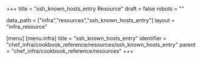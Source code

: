 +++
title = "ssh_known_hosts_entry Resource"
draft = false
robots = ""

data_path = ["infra","resources","ssh_known_hosts_entry"]
layout = "infra_resource"


[menu]
  [menu.infra]
    title = "ssh_known_hosts_entry"
    identifier = "chef_infra/cookbook_reference/resources/ssh_known_hosts_entry"
    parent = "chef_infra/cookbook_reference/resources"
+++

<!-- The contents of this page are automatically generated from the ssh_known_hosts_entry.yaml file in the data directory. -->
<!-- To suggest a change, edit the https://github.com/chef/chef/blob/master/lib/chef/resource/ssh_known_hosts_entry.rb file
      and submit a pull request to the https://github.com/chef/chef repository. -->

